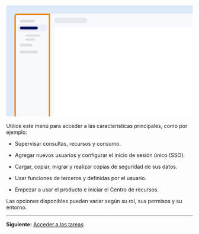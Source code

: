 ![Ejemplo que muestra la ubicación del menú en la pantalla.](Images/yfz1720902842214.png)

Utilice este menú para acceder a las características principales, como por ejemplo:

-   Supervisar consultas, recursos y consumo.


-   Agregar nuevos usuarios y configurar el inicio de sesión único (SSO).


-   Cargar, copiar, migrar y realizar copias de seguridad de sus datos.


-   Usar funciones de terceros y definidas por el usuario.


-   Empezar a usar el producto e iniciar el Centro de recursos.


Las opciones disponibles pueden variar según su rol, sus permisos y su entorno.

---

**Siguiente:** [Acceder a las tareas](njy1721168384549.md)

